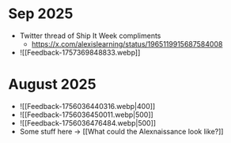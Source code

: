 # Sep 2025
- Twitter thread of Ship It Week compliments
	- https://x.com/alexislearning/status/1965119915687584008
- ![[Feedback-1757369848833.webp]]
# August 2025
- ![[Feedback-1756036440316.webp|400]]
- ![[Feedback-1756036450011.webp|500]]
- ![[Feedback-1756036476484.webp|500]]
- Some stuff here → [[What could the Alexnaissance look like?]]